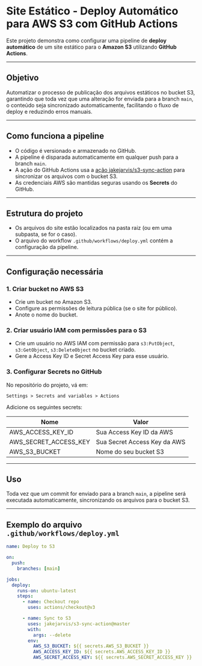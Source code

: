 # Site Estático - Deploy Automático para AWS S3 com GitHub Actions

Este projeto demonstra como configurar uma pipeline de **deploy automático** de um site estático para o **Amazon S3** utilizando **GitHub Actions**.

---

## Objetivo

Automatizar o processo de publicação dos arquivos estáticos no bucket S3, garantindo que toda vez que uma alteração for enviada para a branch `main`, o conteúdo seja sincronizado automaticamente, facilitando o fluxo de deploy e reduzindo erros manuais.

---

## Como funciona a pipeline

- O código é versionado e armazenado no GitHub.
- A pipeline é disparada automaticamente em qualquer push para a branch `main`.
- A ação do GitHub Actions usa a [ação jakejarvis/s3-sync-action](https://github.com/jakejarvis/s3-sync-action) para sincronizar os arquivos com o bucket S3.
- As credenciais AWS são mantidas seguras usando os **Secrets** do GitHub.

---

## Estrutura do projeto

- Os arquivos do site estão localizados na pasta raiz (ou em uma subpasta, se for o caso).
- O arquivo do workflow `.github/workflows/deploy.yml` contém a configuração da pipeline.

---

## Configuração necessária

### 1. Criar bucket no AWS S3

- Crie um bucket no Amazon S3.
- Configure as permissões de leitura pública (se o site for público).
- Anote o nome do bucket.

### 2. Criar usuário IAM com permissões para o S3

- Crie um usuário no AWS IAM com permissão para `s3:PutObject`, `s3:GetObject`, `s3:DeleteObject` no bucket criado.
- Gere a Access Key ID e Secret Access Key para esse usuário.

### 3. Configurar Secrets no GitHub

No repositório do projeto, vá em:

`Settings > Secrets and variables > Actions`

Adicione os seguintes secrets:

| Nome                 | Valor                         |
|----------------------|-------------------------------|
| AWS_ACCESS_KEY_ID     | Sua Access Key ID da AWS       |
| AWS_SECRET_ACCESS_KEY | Sua Secret Access Key da AWS   |
| AWS_S3_BUCKET         | Nome do seu bucket S3          |

---

## Uso

Toda vez que um commit for enviado para a branch `main`, a pipeline será executada automaticamente, sincronizando os arquivos para o bucket S3.

---

## Exemplo do arquivo `.github/workflows/deploy.yml`

```yaml
name: Deploy to S3

on:
  push:
    branches: [main]

jobs:
  deploy:
    runs-on: ubuntu-latest
    steps:
      - name: Checkout repo
        uses: actions/checkout@v3

      - name: Sync to S3
        uses: jakejarvis/s3-sync-action@master
        with:
          args: --delete
        env:
          AWS_S3_BUCKET: ${{ secrets.AWS_S3_BUCKET }}
          AWS_ACCESS_KEY_ID: ${{ secrets.AWS_ACCESS_KEY_ID }}
          AWS_SECRET_ACCESS_KEY: ${{ secrets.AWS_SECRET_ACCESS_KEY }}
